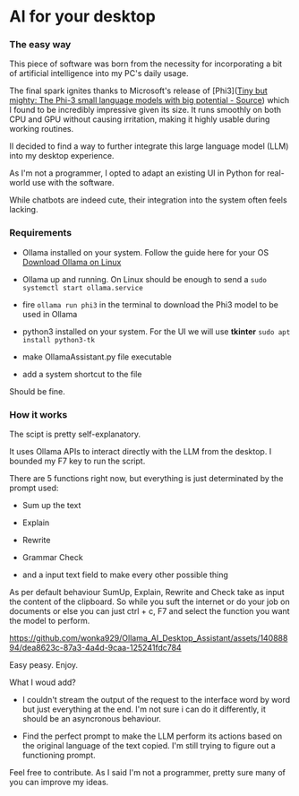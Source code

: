 # AI for your desktop

### The easy way

This piece of software was born from the necessity for incorporating a bit of artificial intelligence into my PC's daily usage.

The final spark ignites thanks to Microsoft's release of [Phi3]([Tiny but mighty: The Phi-3 small language models with big potential - Source](https://news.microsoft.com/source/features/ai/the-phi-3-small-language-models-with-big-potential/)) which I found to be incredibly impressive given its size. It runs smoothly on both CPU and GPU without causing irritation, making it highly usable during working routines.

II decided to find a way to further integrate this large language model (LLM) into my desktop experience.

As I'm not a programmer, I opted to adapt an existing UI in Python for real-world use with the software. 

While chatbots are indeed cute, their integration into the system often feels lacking.

### Requirements

* Ollama installed on your system. Follow the guide here for your OS [Download Ollama on Linux](https://ollama.com/download/linux)

* Ollama up and running. On Linux should be enough to send a
  `sudo systemctl start ollama.service`

* fire `ollama run phi3` in the terminal to download the Phi3 model to be used in Ollama

* python3 installed on your system. For the UI we will use **tkinter**
  `sudo apt install python3-tk`

* make OllamaAssistant.py file executable

* add a system shortcut to the file

Should be fine.

### How it works

The scipt is pretty self-explanatory.

It uses Ollama APIs to interact directly with the LLM from the desktop.
I bounded my F7 key to run the script.

There are 5 functions right now, but everything is just determinated by the prompt used: 

* Sum up the text

* Explain

* Rewrite

* Grammar Check

* and a input text field to make every other possible thing

As per default behaviour SumUp, Explain, Rewrite and Check take as input the content of the clipboard.
So while you suft the internet or do your job on documents or else you can just ctrl + c,  F7 and select the function you want the model to perform.


https://github.com/wonka929/Ollama_AI_Desktop_Assistant/assets/14088894/dea8623c-87a3-4a4d-9caa-125241fdc784


Easy peasy. Enjoy.

What I woud add? 

* I couldn't stream the output of the request to the interface word by word but just everything at the end. I'm not sure i can do it differently, it should be an asyncronous behaviour. 

* Find the perfect prompt to make the LLM perform its actions based on the original language of the text copied. I'm still trying to figure out a functioning prompt.

Feel free to contribute. 
As I said I'm not a programmer, pretty sure many of you can improve my ideas.
